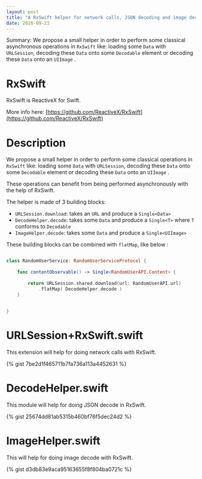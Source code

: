 ```yaml
---
layout: post
title: "A RxSwift helper for network calls, JSON decoding and image decoding"
date: 2020-09-23
---
```


Summary: We propose a small helper in order to perform some classical asynchronous operations in `RxSwift` like: loading some `Data` with `URLSession`, decoding these `Data` onto some `Decodable` element or decoding these `Data` onto an `UIImage` .

# RxSwift

RxSwift is ReactiveX for Swift.

More info here: [https://github.com/ReactiveX/RxSwift](https://github.com/ReactiveX/RxSwift)

# Description

We propose a small helper in order to perform some classical operations in `RxSwift` like: loading some `Data` with `URLSession`, decoding these `Data` onto some `Decodable` element or decoding these `Data` onto an `UIImage` .

These operations can benefit from being performed asynchronously with the help of RxSwift.

The helper is made of 3 building blocks:

- `URLSession.download`: takes an `URL` and produce a `Single<Data>`
- `DecodeHelper.decode`: takes some `Data` and produce a `Single<T>` where `T` conforms to `Decodable`
- `ImageHelper.decode`: takes some `Data` and produce a `Single<UIImage>`

These building blocks can be combined with `flatMap`, like below :

```swift

class RandomUserService: RandomUserServiceProtocol {
    
    func contentObservable() -> Single<RandomUserAPI.Content> {
        
        return URLSession.shared.download(url: RandomUserAPI.url)
            .flatMap( DecodeHelper.decode )
    }
    
    
}

```

# URLSession+RxSwift.swift

This extension will help for doing network calls with RxSwift.

{% gist 7be2d1f465711b7fa736a113a4452631 %}

# DecodeHelper.swift

This module will help for doing JSON decode in RxSwift.

{% gist 25674dd81ab5315b460bf76f5dec24d2 %}

# ImageHelper.swift

This will help for doing image decode with RxSwift.

{% gist d3db83e9aca95163655f8f804ba0721c %}


